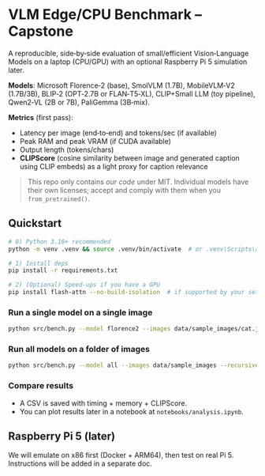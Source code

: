 # VLM Edge/CPU Benchmark – Capstone

A reproducible, side‑by‑side evaluation of small/efficient Vision‑Language Models on a laptop (CPU/GPU) with an optional Raspberry Pi 5 simulation later.

**Models**: Microsoft Florence‑2 (base), SmolVLM (1.7B), MobileVLM‑V2 (1.7B/3B), BLIP‑2 (OPT‑2.7B or FLAN‑T5‑XL), CLIP+Small LLM (toy pipeline), Qwen2‑VL (2B or 7B), PaliGemma (3B‑mix).

**Metrics** (first pass):
- Latency per image (end‑to‑end) and tokens/sec (if available)
- Peak RAM and peak VRAM (if CUDA available)
- Output length (tokens/chars)
- **CLIPScore** (cosine similarity between image and generated caption using CLIP embeds) as a light proxy for caption relevance

> This repo only contains *our code* under MIT. Individual models have their own licenses; accept and comply with them when you `from_pretrained()`.

## Quickstart

```bash
# 0) Python 3.10+ recommended
python -m venv .venv && source .venv/bin/activate  # or .venv\Scripts\activate on Windows

# 1) Install deps
pip install -r requirements.txt

# 2) (Optional) Speed-ups if you have a GPU
pip install flash-attn --no-build-isolation  # if supported by your setup
```

### Run a single model on a single image
```bash
python src/bench.py --model florence2 --images data/sample_images/cat.jpg --task caption
```

### Run all models on a folder of images
```bash
python src/bench.py --model all --images data/sample_images --recursive --task caption --out reports/bench.csv
```

### Compare results
- A CSV is saved with timing + memory + CLIPScore.
- You can plot results later in a notebook at `notebooks/analysis.ipynb`.

## Raspberry Pi 5 (later)
We will emulate on x86 first (Docker + ARM64), then test on real Pi 5. Instructions will be added in a separate doc.